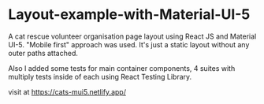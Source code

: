# Layout-example-with-Material-UI-5
A cat rescue volunteer organisation page layout using React JS and Material UI-5.  "Mobile first" approach was used.
It's just a static layout without any outer paths attached.

Also I added some tests for main container components, 4 suites with multiply tests inside of each using React Testing Library.

visit at https://cats-mui5.netlify.app/

